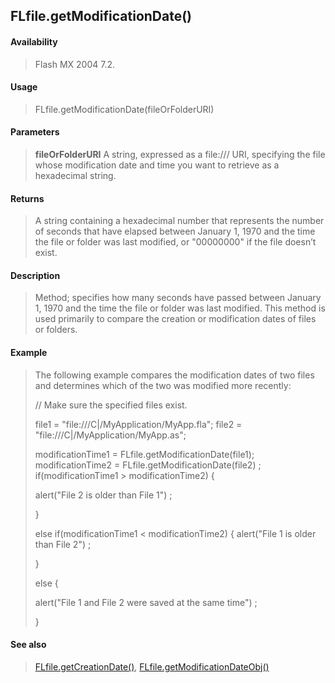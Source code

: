 ## FLfile.getModificationDate()

#### Availability

> Flash MX 2004 7.2.

#### Usage

> FLfile.getModificationDate(fileOrFolderURI)

#### Parameters

> **fileOrFolderURI** A string, expressed as a file:/// URI, specifying the file whose modification date and time you want to retrieve as a hexadecimal string.

#### Returns

> A string containing a hexadecimal number that represents the number of seconds that have elapsed between January 1, 1970 and the time the file or folder was last modified, or "00000000" if the file doesn’t exist.

#### Description

> Method; specifies how many seconds have passed between January 1, 1970 and the time the file or folder was last modified. This method is used primarily to compare the creation or modification dates of files or folders.

#### Example

> The following example compares the modification dates of two files and determines which of the two was modified more recently:
>
> // Make sure the specified files exist.
>
> file1 = "file:///C\|/MyApplication/MyApp.fla"; file2 = "file:///C\|/MyApplication/MyApp.as";
>
> modificationTime1 = FLfile.getModificationDate(file1); modificationTime2 = FLfile.getModificationDate(file2) ; if(modificationTime1 \> modificationTime2) {
>
> alert("File 2 is older than File 1") ;
>
> }
>
> else if(modificationTime1 \< modificationTime2) { alert("File 1 is older than File 2") ;
>
> }
>
> else {
>
> alert("File 1 and File 2 were saved at the same time") ;
>
> }

#### See also

> [FLfile.getCreationDate()](#_bookmark565), [FLfile.getModificationDateObj()](#FLfile.getModificationDateObj())

<span id="FLfile.getModificationDateObj()" class="anchor"></span>
